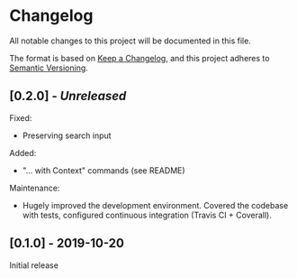 # Changelog

All notable changes to this project will be documented in this file.

The format is based on [Keep a Changelog](https://keepachangelog.com/en/1.0.0/),
and this project adheres to [Semantic Versioning](https://semver.org/spec/v2.0.0.html).

## [0.2.0] - *Unreleased*

Fixed:
  - Preserving search input

Added:
  - "... with Context" commands (see README)

Maintenance:
  - Hugely improved the development environment.  Covered the codebase with tests, configured continuous integration (Travis CI + Coverall).

## [0.1.0] - 2019-10-20

Initial release
